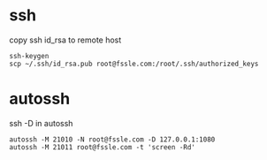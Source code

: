 ssh
====

copy ssh id_rsa to remote host

	ssh-keygen
	scp ~/.ssh/id_rsa.pub root@fssle.com:/root/.ssh/authorized_keys

autossh
====

ssh -D in autossh    

	autossh -M 21010 -N root@fssle.com -D 127.0.0.1:1080
	autossh -M 21011 root@fssle.com -t 'screen -Rd'

